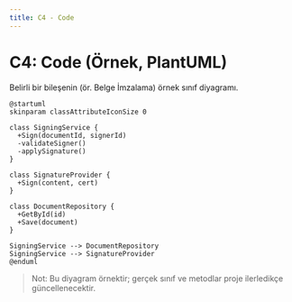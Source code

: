 ```yaml
---
title: C4 - Code
---
```


# C4: Code (Örnek, PlantUML)

Belirli bir bileşenin (ör. Belge İmzalama) örnek sınıf diyagramı.

```plantuml
@startuml
skinparam classAttributeIconSize 0

class SigningService {
  +Sign(documentId, signerId)
  -validateSigner()
  -applySignature()
}

class SignatureProvider {
  +Sign(content, cert)
}

class DocumentRepository {
  +GetById(id)
  +Save(document)
}

SigningService --> DocumentRepository
SigningService --> SignatureProvider
@enduml
```

> Not: Bu diyagram örnektir; gerçek sınıf ve metodlar proje ilerledikçe güncellenecektir.
